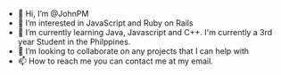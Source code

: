 - 👋 Hi, I’m @JohnPM
- 👀 I’m interested in JavaScript and Ruby on Rails
- 🌱 I’m currently learning Java, Javascript and C++.  I'm currently a 3rd year Student in the Philppines.
- 💞️ I’m looking to collaborate on any projects that I can help with
- 📫 How to reach me you can contact me at my email.

<!---
Nitendude/Nitendude is a ✨ special ✨ repository because its `README.md` (this file) appears on your GitHub profile.
You can click the Preview link to take a look at your changes.
--->
